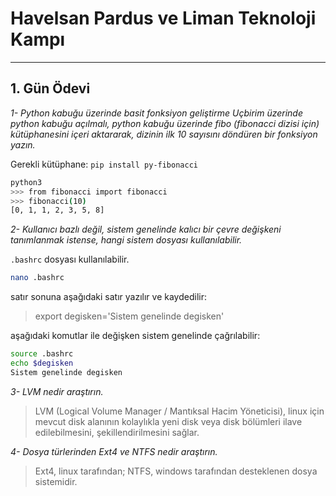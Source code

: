 # Havelsan Pardus ve Liman Teknoloji Kampı
---
## 1. Gün Ödevi

*1-* _Python kabuğu üzerinde basit fonksiyon geliştirme Uçbirim üzerinde python kabuğu açılmalı, python kabuğu üzerinde fibo (fibonacci dizisi için) kütüphanesini içeri aktararak, dizinin ilk 10 sayısını döndüren bir fonksiyon yazın._

Gerekli kütüphane: `pip install py-fibonacci`
```sh
python3
>>> from fibonacci import fibonacci
>>> fibonacci(10)
[0, 1, 1, 2, 3, 5, 8]
```


*2-* _Kullanıcı bazlı değil, sistem genelinde kalıcı bir çevre değişkeni tanımlanmak istense, hangi sistem dosyası kullanılabilir._

`.bashrc` dosyası kullanılabilir.
```sh
nano .bashrc
```
satır sonuna aşağıdaki satır yazılır ve kaydedilir:
> export degisken='Sistem genelinde degisken'

aşağıdaki komutlar ile değişken sistem genelinde çağrılabilir:
```sh
source .bashrc
echo $degisken
Sistem genelinde degisken
```


*3-* _LVM nedir araştırın._
> LVM (Logical Volume Manager / Mantıksal Hacim Yöneticisi), linux için mevcut disk alanının kolaylıkla yeni disk veya disk bölümleri ilave edilebilmesini, şekillendirilmesini sağlar.


*4-* _Dosya türlerinden Ext4 ve NTFS nedir araştırın._
> Ext4, linux tarafından; NTFS, windows tarafından desteklenen dosya sistemidir.
